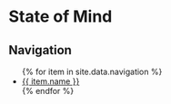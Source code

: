 # State of Mind

## Navigation
<ul>
  {% for item in site.data.navigation %}
    <li>
      <a href="{{ page.url }}{{ item.link }}"> {{ item.name }} </a>
    </li>
  {% endfor %}
</ul>
